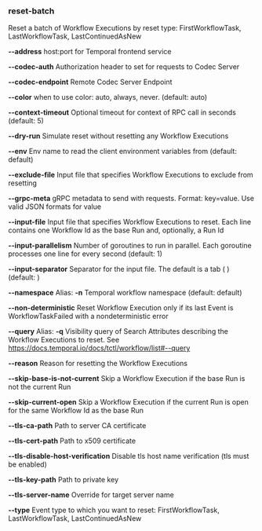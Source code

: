 ### reset-batch

Reset a batch of Workflow Executions by reset type: FirstWorkflowTask, LastWorkflowTask, LastContinuedAsNew

**--address**
host:port for Temporal frontend service

**--codec-auth**
Authorization header to set for requests to Codec Server

**--codec-endpoint**
Remote Codec Server Endpoint

**--color**
when to use color: auto, always, never. (default: auto)

**--context-timeout**
Optional timeout for context of RPC call in seconds (default: 5)

**--dry-run**
Simulate reset without resetting any Workflow Executions

**--env**
Env name to read the client environment variables from (default: default)

**--exclude-file**
Input file that specifies Workflow Executions to exclude from resetting

**--grpc-meta**
gRPC metadata to send with requests. Format: key=value. Use valid JSON formats for value

**--input-file**
Input file that specifies Workflow Executions to reset. Each line contains one Workflow Id as the base Run and, optionally, a Run Id

**--input-parallelism**
Number of goroutines to run in parallel. Each goroutine processes one line for every second (default: 1)

**--input-separator**
Separator for the input file. The default is a tab (	) (default: 	)

**--namespace**
Alias: **-n**
Temporal workflow namespace (default: default)

**--non-deterministic**
Reset Workflow Execution only if its last Event is WorkflowTaskFailed with a nondeterministic error

**--query**
Alias: **-q**
Visibility query of Search Attributes describing the Workflow Executions to reset. See https://docs.temporal.io/docs/tctl/workflow/list#--query

**--reason**
Reason for resetting the Workflow Executions

**--skip-base-is-not-current**
Skip a Workflow Execution if the base Run is not the current Run

**--skip-current-open**
Skip a Workflow Execution if the current Run is open for the same Workflow Id as the base Run

**--tls-ca-path**
Path to server CA certificate

**--tls-cert-path**
Path to x509 certificate

**--tls-disable-host-verification**
Disable tls host name verification (tls must be enabled)

**--tls-key-path**
Path to private key

**--tls-server-name**
Override for target server name

**--type**
Event type to which you want to reset: FirstWorkflowTask, LastWorkflowTask, LastContinuedAsNew

